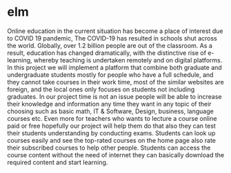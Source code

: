 # elm
Online education in the current situation has become a place of interest due to COVID 19 pandemic, The COVID-19 has resulted in schools shut across the world. Globally, over 1.2 billion people are out of the classroom.
As a result, education has changed dramatically, with the distinctive rise of e-learning, whereby teaching is undertaken remotely and on digital platforms.
In this project we will implement a platform that combine both graduate
and undergraduate students mostly for people who have a full schedule, and they cannot take courses in their work time, most of the similar websites are foreign, and the local ones only focuses on students not including graduates.
In our project time is not an issue people will be able to increase their knowledge and information any time they want in any topic of their choosing such as basic math, IT & Software, Design, business, language courses etc.
Even more for teachers who wants to lecture a course online paid or free hopefully our project will help them do that also they can test their students understanding by conducting exams.
Students can look up courses easily and see the top-rated courses on the home page also rate their subscribed courses to help other people. Students can access the course content without the need of internet they can basically download the required content and start learning.
